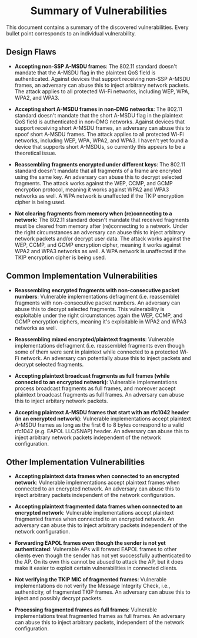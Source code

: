 # <div align="center">Summary of Vulnerabilities</div>

This document contains a summary of the discovered vulnerabilities. Every bullet point corresponds to an individual vulnerability.

## Design Flaws

- **Accepting non-SSP A-MSDU frames**: The 802.11 standard doesn't mandate that the A-MSDU flag in the plaintext QoS field is authenticated. Against devices that support receiving non-SSP A-MSDU frames, an adversary can abuse this to inject arbitrary network packets. The attack applies to all protected Wi-Fi networks, including WEP, WPA, WPA2, and WPA3.

- **Accepting short A-MSDU frames in non-DMG networks**: The 802.11 standard doesn't mandate that the short A-MSDU flag in the plaintext QoS field is authenticated in non-DMG networks. Against devices that support receiving short A-MSDU frames, an adversary can abuse this to spoof short A-MSDU frames. The attack applies to all protected Wi-Fi networks, including WEP, WPA, WPA2, and WPA3. I haven't yet found a device that supports short A-MSDUs, so currently this appears to be a theoretical issue.

- **Reassembling fragments encrypted under different keys**: The 802.11 standard doesn't mandate that all fragments of a frame are encryted using the same key. An adversary can abuse this to decrypt selected fragments. The attack works against the WEP, CCMP, and GCMP encryption protocol, meaning it works against WPA2 and WPA3 networks as well. A WPA network is unaffected if the TKIP encryption cipher is being used.

- **Not clearing fragments from memory when (re)connecting to a network:** The 802.11 standard doesn't mandate that received fragments must be cleared from memory after (re)connecting to a network. Under the right circumstances an adversary can abuse this to inject arbitrary network packets and/or decrypt user data. The attack works against the WEP, CCMP, and GCMP encryption cipher, meaning it works against WPA2 and WPA3 networks as well. A WPA network is unaffected if the TKIP encryption cipher is being used.

## Common Implementation Vulnerabilities

- **Reassembling encrypted fragments with non-consecutive packet numbers**: Vulnerable implementations defragment (i.e. reassemble) fragments with non-consecutive packet numbers. An adversary can abuse this to decrypt selected fragments. This vulnerability is exploitable under the right circumstances again the WEP, CCMP, and GCMP encryption ciphers, meaning it's exploitable in WPA2 and WPA3 networks as well.

- **Reassembling mixed encrypted/plaintext fragments**: Vulnerable implementations defragment (i.e. reassemble) fragments even though some of them were sent in plaintext while connected to a protected Wi-Fi network. An adversary can potentially abuse this to inject packets and decrypt selected fragments.

- **Accepting plaintext broadcast fragments as full frames (while connected to an encrypted network)**: Vulnerable implementations process broadcast fragments as full frames, and moreover accept plaintext broadcast fragments as full frames. An adversary can abuse this to inject arbitary network packets.

- **Accepting plaintext A-MSDU frames that start with an rfc1042 header (in an encrypted network)**: Vulnerable implementations accept plaintext A-MSDU frames as long as the first 6 to 8 bytes correspond to a valid rfc1042 (e.g. EAPOL LLC/SNAP) header. An adversary can abuse this to inject arbitrary network packets independent of the network configuration.

## Other Implementation Vulnerabilities

- **Accepting plaintext data frames when connected to an encrypted network**: Vulnerable implementations accept plaintext frames when connected to an encrypted network. An adversary can abuse this to inject arbitrary packets independent of the network configuration.

- **Accepting plaintext fragmented data frames when connected to an encrypted network**: Vulnerable implementations accept plaintext fragmented frames when connected to an encrypted network. An adversary can abuse this to inject arbitrary packets independent of the network configuration.

- **Forwarding EAPOL frames even though the sender is not yet authenticated**: Vulnerable APs will forward EAPOL frames to other clients even though the sender has not yet successfully authenticated to the AP. On its own this cannot be abused to attack the AP, but it does make it easier to exploit certain vulnerabilities in connected clients.

- **Not verifying the TKIP MIC of fragmented frames**: Vulnerable implementations do not verify the Message Integrity Check, i.e., authenticity, of fragmented TKIP frames. An adversary can abuse this to inject and possibly decrypt packets.

- **Processing fragmented frames as full frames**: Vulnerable implementations treat fragmented frames as full frames. An adversary can abuse this to inject arbitrary packets, independent of the network configuration.

